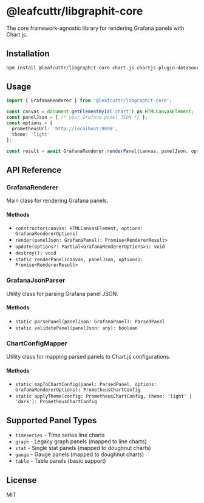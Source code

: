 # @leafcuttr/libgraphit-core

The core framework-agnostic library for rendering Grafana panels with Chart.js.

## Installation

```bash
npm install @leafcuttr/libgraphit-core chart.js chartjs-plugin-datasource-prometheus chartjs-adapter-date-fns date-fns
```

## Usage

```typescript
import { GrafanaRenderer } from '@leafcuttr/libgraphit-core';

const canvas = document.getElementById('chart') as HTMLCanvasElement;
const panelJson = { /* your Grafana panel JSON */ };
const options = {
  prometheusUrl: 'http://localhost:9090',
  theme: 'light'
};

const result = await GrafanaRenderer.renderPanel(canvas, panelJson, options);
```

## API Reference

### GrafanaRenderer

Main class for rendering Grafana panels.

#### Methods

- `constructor(canvas: HTMLCanvasElement, options: GrafanaRendererOptions)`
- `render(panelJson: GrafanaPanel): Promise<RendererResult>`
- `update(options?: Partial<GrafanaRendererOptions>): void`
- `destroy(): void`
- `static renderPanel(canvas, panelJson, options): Promise<RendererResult>`

### GrafanaJsonParser

Utility class for parsing Grafana panel JSON.

#### Methods

- `static parsePanel(panelJson: GrafanaPanel): ParsedPanel`
- `static validatePanel(panelJson: any): boolean`

### ChartConfigMapper

Utility class for mapping parsed panels to Chart.js configurations.

#### Methods

- `static mapToChartConfig(panel: ParsedPanel, options: GrafanaRendererOptions): PrometheusChartConfig`
- `static applyTheme(config: PrometheusChartConfig, theme: 'light' | 'dark'): PrometheusChartConfig`

## Supported Panel Types

- `timeseries` - Time series line charts
- `graph` - Legacy graph panels (mapped to line charts)
- `stat` - Single stat panels (mapped to doughnut charts)
- `gauge` - Gauge panels (mapped to doughnut charts)
- `table` - Table panels (basic support)

## License

MIT